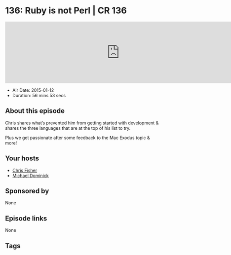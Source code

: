 # 136: Ruby is not Perl | CR 136

<iframe src="https://player.fireside.fm/v2/MLf2ZzhC+hVRZpTkF?theme=dark" width="740" height="200" frameborder="0" scrolling="no"></iframe>

* Air Date: 2015-01-12
* Duration: 56 mins 53 secs

## About this episode

Chris shares what’s prevented him from getting started with development & shares the three languages that are at the top of his list to try.

Plus we get passionate after some feedback to the Mac Exodus topic & more!

## Your hosts
* [Chris Fisher](https://coder.show/hosts/chrislas)
* [Michael Dominick](https://coder.show/hosts/michael)

## Sponsored by

None



## Episode links

None



## Tags

